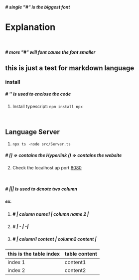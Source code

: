 ##### \# single "#" is the biggest font
# Explanation

<br />

##### \# more "#" will font cause the font smaller
## this is just a test for markdown language



### install
##### \# '' is used to enclose the code
1. Install typescript: `npm install npx`

<br />


## Language Server
1. `npx ts -node src/Server.ts`
##### \# \[\] => contains the Hyperlink \(\) => contains the website
2. Check the localhost ap port [8080](http://localhost:8080/)


<br />

##### \# \|\|\| is used to denote two column
##### ex. 
1. ##### \#     \| column name1 \| column name 2 \|
2. ##### \#     \| - \| -\|
3. ##### \#     \| column1 content \| column2 content \|
|this is the table index| table content|
|-|-|
|index 1| content1|
|index 2| content2|